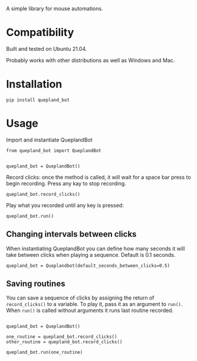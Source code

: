 A simple library for mouse automations.

# Compatibility

Built and tested on Ubuntu 21.04. 

Probably works with other distributions as well as Windows and Mac.

# Installation

```
pip install quepland_bot
```

# Usage
Import and instantiate QueplandBot

```
from quepland_bot import QueplandBot


quepland_bot = QueplandBot()
```

Record clicks: once the method is called, it will wait for a space bar press to begin recording.
Press any kay to stop recording.
```
quepland_bot.record_clicks()
```

Play what you recorded until any key is pressed:
```
quepland_bot.run()
```


## Changing intervals between clicks

When instantiating QueplandBot you can define how many seconds it will take between clicks when playing a sequence.
Default is 0.1 seconds.

```
quepland_bot = Queplandbot(default_seconds_between_clicks=0.5)
```

## Saving routines

You can save a sequence of clicks by assigning the return of `record_clicks()` to a variable.
To play it, pass it as an argument to `run()`. 
When `run()` is called without arguments it runs last routine recorded.

```

quepland_bot = QueplandBot()

one_routine = quepland_bot.record_clicks()
other_routine = quepland_bot.record_clicks()

quepland_bot.run(one_routine)

```


